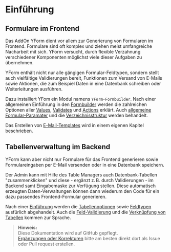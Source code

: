 # Einführung

## Formulare im Frontend

Das AddOn YForm dient vor allem zur Generierung von Formularen im Frontend. Formulare sind oft komplex und ziehen meist umfangreiche Nacharbeit mit sich. YForm versucht, durch flexible Verzahnung verschiedener Komponenten möglichst viele dieser Aufgaben zu übernehmen.

YForm enthält nicht nur alle gängigen Formular-Feldtypen, sondern stellt auch vielfältige Validierungen bereit, Funktionen zum Versand von E-Mails sowie Aktionen, die zum Beispiel Daten in eine Datenbank schreiben oder Weiterleitungen ausführen.

Dazu installiert YFom ein Modul namens `YForm-Formbuilder`. Nach einer allgemeinen Einführung in den [Formbuilder](?page=yform/docs&mdfile=formbuilder#intro) werden die zahlreichen Optionen aller [Values](?page=yform/docs&mdfile=formbuilder#values), [Validates](?page=yform/docs&mdfile=formbuilder#validierung) und [Actions](?page=yform/docs&mdfile=formbuilder#actions) erklärt. Auch [allgemeine Formular-Paramater](?page=yform/docs&mdfile=formbuilder#objparams) und 
die [Verzeichnisstruktur](?page=yform/docs&mdfile=formbuilder#struktur) werden behandelt.

Das Erstellen von [E-Mail-Templates](?page=yform/docs&mdfile=plugins#e-mail-plugin-einfuehrung) wird in einem eigenen Kapitel beschrieben.

## Tabellenverwaltung im Backend

YForm kann aber nicht nur Formulare für das Frontend generieren sowie Formulareingaben per E-Mail versenden oder in eine Datenbank speichern.

Der Admin kann mit Hilfe des Table Managers auch Datenbank-Tabellen "zusammenklicken" und diese - ergänzt z. B. durch Validierungen - im Backend samt Eingabemaske zur Verfügung stellen. Diese automatisch erzeugten Daten-Verwaltungen können dann wiederum den Code für ein dazu passendes Frontend-Formular generieren.

Nach einer [Einführung](?page=yform/docs&mdfile=table_manager#intro) werden die [Tabellenoptionen](?page=yform/docs&mdfile=table_manager#tabellen-und-optionen) sowie [Feldtypen](?page=yform/docs&mdfile=table_manager#feldtypen) ausfürlich abgehandelt. Auch die [Feld-Validierung](?page=yform/docs&mdfile=table_manager#validierung) und die [Verknüpfung von Tabellen](?page=yform/docs&mdfile=table_manager#anhang) kommen zur Sprache.

> **Hinweis:**  
> Diese Dokumentation wird auf GitHub gepflegt.  
> [Ergänzungen oder Korrekturen](https://github.com/yakamara/redaxo_yform/tree/master/docs) bitte am besten direkt dort als Issue oder Pull request erstellen.
